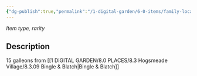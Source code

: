 ```yaml
---
{"dg-publish":true,"permalink":"/1-digital-garden/6-0-items/family-location-clock/","tags":["#item","#magical"]}
---
```


*Item type, rarity*

## Description

15 galleons from [[1 DIGITAL GARDEN/8.0 PLACES/8.3 Hogsmeade Village/8.3.09 Bingle & Blatch\|Bingle & Blatch]]